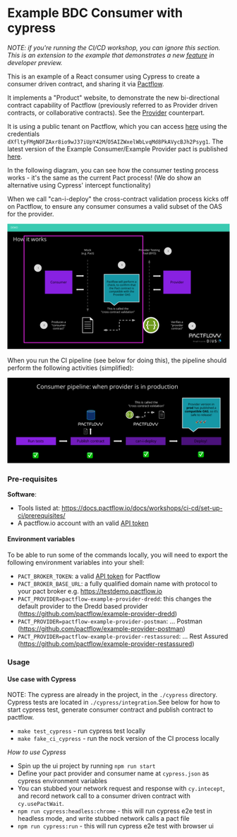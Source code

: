# Example BDC Consumer with cypress

_NOTE: if you're running the CI/CD workshop, you can ignore this section. This is an extension to the example that demonstrates a new [feature](https://github.com/pactflow/roadmap/issues/4) in developer preview._

This is an example of a React consumer using Cypress to create a consumer driven contract, and sharing it via [Pactflow](https://pactflow.io).

It implements a "Product" website, to demonstrate the new bi-directional contract capability of Pactflow (previously referred to as Provider driven contracts, or collaborative contracts). See the [Provider](https://github.com/pactflow/example-pactflow-example-provider-dredd) counterpart.

It is using a public tenant on Pactflow, which you can access [here](https://test.pact.dius.com.au) using the credentials `dXfltyFMgNOFZAxr8io9wJ37iUpY42M`/`O5AIZWxelWbLvqMd8PkAVycBJh2Psyg1`. The latest version of the Example Consumer/Example Provider pact is published [here](https://test.pact.dius.com.au/pacts/provider/pactflow-example-pactflow-example-provider-dredd/consumer/pactflow-example-consumer/latest).

In the following diagram, you can see how the consumer testing process works - it's the same as the current Pact process! (We do show an alternative using Cypress' intercept functionality)

When we call "can-i-deploy" the cross-contract validation process kicks off on Pactflow, to ensure any consumer consumes a valid subset of the OAS for the provider.

![Consumer Test](docs/consumer-scope.png "Consumer Test")

When you run the CI pipeline (see below for doing this), the pipeline should perform the following activities (simplified):

![Consumer Pipeline](docs/consumer-pipeline.png "Consumer Pipeline")

### Pre-requisites

**Software**:

* Tools listed at: https://docs.pactflow.io/docs/workshops/ci-cd/set-up-ci/prerequisites/
* A pactflow.io account with an valid [API token](https://docs.pactflow.io/docs/getting-started/#configuring-your-api-token)


#### Environment variables

To be able to run some of the commands locally, you will need to export the following environment variables into your shell:

* `PACT_BROKER_TOKEN`: a valid [API token](https://docs.pactflow.io/docs/getting-started/#configuring-your-api-token) for Pactflow
* `PACT_BROKER_BASE_URL`: a fully qualified domain name with protocol to your pact broker e.g. https://testdemo.pactflow.io
* `PACT_PROVIDER=pactflow-example-provider-dredd`: this changes the default provider to the Dredd based provider (https://github.com/pactflow/example-provider-dredd)
* `PACT_PROVIDER=pactflow-example-provider-postman`: ... Postman (https://github.com/pactflow/example-provider-postman)
* `PACT_PROVIDER=pactflow-example-provider-restassured`: ... Rest Assured (https://github.com/pactflow/example-provider-restassured)
### Usage
#### Use case with Cypress

NOTE: The cypress are already in the project, in the `./cypress` directory. Cypress tests are located in `./cypress/integration`.See below for how to start cypress test, generate consumer contract and publish contract to pactflow.

* `make test_cypress` - run cypress test locally
* `make fake_ci_cypress` - run the nock version of the CI process locally

*How to use Cypress*

* Spin up the ui project by running `npm run start`
* Define your pact provider and consumer name at `cypress.json` as cypress environment variables
* You can stubbed your network request and response with `cy.intecept`, and record network call to a consumer driven contract with `cy.usePactWait`. 
* `npm run cypress:headless:chrome` - this will run cypress e2e test in headless mode, and write stubbed network calls a pact file 
* `npm run cypress:run` - this will run cypress e2e test with browser ui